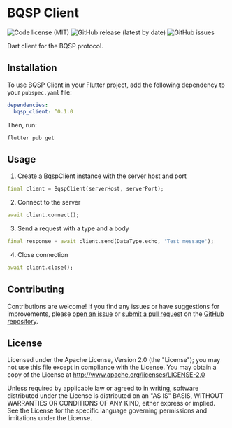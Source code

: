 # BQSP Client

![Code license (MIT)](https://img.shields.io/github/license/prty-app/bqsp_client)
![GitHub release (latest by date)](https://img.shields.io/github/v/release/prty-app/bqsp_client)
![GitHub issues](https://img.shields.io/github/issues/prty-app/bqsp_client)

Dart client for the BQSP protocol.

## Installation

To use BQSP Client in your Flutter project, add the following dependency to your `pubspec.yaml` file:

```yaml
dependencies:
  bqsp_client: ^0.1.0
```

Then, run: 

```
flutter pub get
```

## Usage

1. Create a BqspClient instance with the server host and port
```dart
final client = BqspClient(serverHost, serverPort);
```

2. Connect to the server
```dart
await client.connect();
```

3. Send a request with a type and a body
```dart
final response = await client.send(DataType.echo, 'Test message');
```

4. Close connection
```dart
await client.close();
```

## Contributing

Contributions are welcome! If you find any issues or have suggestions for improvements, please [open an issue](https://github.com/prty-app/bqsp_client/issues) or [submit a pull request](https://github.com/prty-app/bqsp_client/pulls) on the [GitHub repository](https://github.com/prty-app/bqsp_client).

## License

Licensed under the Apache License, Version 2.0 (the "License");
you may not use this file except in compliance with the License.
You may obtain a copy of the License at http://www.apache.org/licenses/LICENSE-2.0

Unless required by applicable law or agreed to in writing, software
distributed under the License is distributed on an "AS IS" BASIS,
WITHOUT WARRANTIES OR CONDITIONS OF ANY KIND, either express or implied.
See the License for the specific language governing permissions and
limitations under the License.